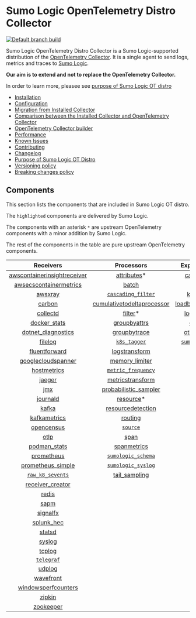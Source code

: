 # Sumo Logic OpenTelemetry Distro Collector

[![Default branch build](https://github.com/SumoLogic/sumologic-otel-collector/actions/workflows/dev_builds.yml/badge.svg)](https://github.com/SumoLogic/sumologic-otel-collector/actions/workflows/dev_builds.yml)

Sumo Logic OpenTelemetry Distro Collector is a Sumo Logic-supported distribution of the [OpenTelemetry Collector][otc_link].
It is a single agent to send logs, metrics and traces to [Sumo Logic][sumologic].

**Our aim is to extend and not to replace the OpenTelemetry Collector.**

In order to learn more, pleasee see [purpose of Sumo Logic OT distro](./docs/UpstreamRelation.md#purpose-of-sumo-logic-ot-distro)

[otc_link]: https://github.com/open-telemetry/opentelemetry-collector
[sumologic]: https://www.sumologic.com

- [Installation](docs/Installation.md)
- [Configuration](docs/Configuration.md)
- [Migration from Installed Collector](docs/Migration.md)
- [Comparison between the Installed Collector and OpenTelemetry Collector](docs/Comparison.md)
- [OpenTelemetry Collector builder](./otelcolbuilder/README.md)
- [Performance](docs/Performance.md)
- [Known Issues](docs/KnownIssues.md)
- [Contributing](./CONTRIBUTING.md)
- [Changelog](./CHANGELOG.md)
- [Purpose of Sumo Logic OT Distro](./docs/UpstreamRelation.md#purpose-of-sumo-logic-ot-distro)
- [Versioning policy](./docs/UpstreamRelation.md#versioning-policy)
- [Breaking changes policy](./docs/UpstreamRelation.md#breaking-changes-policy)

## Components

This section lists the components that are included in Sumo Logic OT distro.

The `highlighted` components are delivered by Sumo Logic.

The components with an asterisk `*` are upstream OpenTelemetry components with a minor addition by Sumo Logic.

The rest of the components in the table are pure upstream OpenTelemetry components.

|                         Receivers                          |                        Processors                        |               Exporters                |                 Extensions                  |
|:----------------------------------------------------------:|:--------------------------------------------------------:|:--------------------------------------:|:-------------------------------------------:|
| [awscontainerinsightreceiver][awscontainerinsightreceiver] |            [attributes][attributesprocessor]*            |        [carbon][carbonexporter]        | [bearertokenauth][bearertokenauthextension] |
|  [awsecscontainermetrics][awsecscontainermetricsreceiver]  |                 [batch][batchprocessor]                  |          [file][fileexporter]          |    [file_storage][filestorageextension]     |
|                 [awsxray][awsxrayreceiver]                 |      [`cascading_filter`][cascadingfilterprocessor]      |         [kafka][kafkaexporter]         |    [health_check][healthcheckextension]     |
|                  [carbon][carbonreceiver]                  | [cumulativetodeltaprocessor][cumulativetodeltaprocessor] | [loadbalancing][loadbalancingexporter] |     [memory_ballast][ballastextension]      |
|                [collectd][collectdreceiver]                |                [filter][filterprocessor]*                |       [logging][loggingexporter]       |          [oidc][oidcauthextension]          |
|            [docker_stats][dockerstatsreceiver]             |          [groupbyattrs][groupbyattrsprocessor]           |          [otlp][otlpexporter]          |           [pprof][pprofextension]           |
|      [dotnet_diagnostics][dotnetdiagnosticsreceiver]       |          [groupbytrace][groupbytraceprocessor]           |      [otlphttp][otlphttpexporter]      |      [`sumologic`][sumologicextension]      |
|                 [filelog][filelogreceiver]                 |               [`k8s_tagger`][k8sprocessor]               |    [`sumologic`][sumologicexporter]    |          [zpages][zpagesextension]          |
|           [fluentforward][fluentforwardreceiver]           |         [logstransform][logstransformprocessor]          |                                        |                                             |
|      [googlecloudspanner][googlecloudspannerreceiver]      |         [memory_limiter][memorylimiterprocessor]         |                                        |                                             |
|             [hostmetrics][hostmetricsreceiver]             |      [`metric_frequency`][metricfrequencyprocessor]      |                                        |                                             |
|                  [jaeger][jaegerreceiver]                  |      [metricstransform][metricstransformprocessor]       |                                        |                                             |
|                     [jmx][jmxreceiver]                     |  [probabilistic_sampler][probabilisticsamplerprocessor]  |                                        |                                             |
|                [journald][journaldreceiver]                |              [resource][resourceprocessor]*              |                                        |                                             |
|                   [kafka][kafkareceiver]                   |     [resourcedetection][resourcedetectionprocessor]      |                                        |                                             |
|            [kafkametrics][kafkametricsreceiver]            |               [routing][routingprocessor]                |                                        |                                             |
|              [opencensus][opencensusreceiver]              |               [`source`][sourceprocessor]                |                                        |                                             |
|                    [otlp][otlpreceiver]                    |                  [span][spanprocessor]                   |                                        |                                             |
|               [podman_stats][podmanreceiver]               |           [spanmetrics][spanmetricsprocessor]            |                                        |                                             |
|              [prometheus][prometheusreceiver]              |      [`sumologic_schema`][sumologicschemaprocessor]      |                                        |                                             |
|       [prometheus_simple][simpleprometheusreceiver]        |      [`sumologic_syslog`][sumologicsyslogprocessor]      |                                        |                                             |
|          [`raw_k8_sevents`][rawk8seventsreceiver]          |          [tail_sampling][tailsamplingprocessor]          |                                        |                                             |
|            [receiver_creator][receivercreator]             |                                                          |                                        |                                             |
|                   [redis][redisreceiver]                   |                                                          |                                        |                                             |
|                    [sapm][sapmreceiver]                    |                                                          |                                        |                                             |
|                [signalfx][signalfxreceiver]                |                                                          |                                        |                                             |
|              [splunk_hec][splunkhecreceiver]               |                                                          |                                        |                                             |
|                  [statsd][statsdreceiver]                  |                                                          |                                        |                                             |
|                  [syslog][syslogreceiver]                  |                                                          |                                        |                                             |
|                  [tcplog][tcplogreceiver]                  |                                                          |                                        |                                             |
|               [`telegraf`][telegrafreceiver]               |                                                          |                                        |                                             |
|                  [udplog][udplogreceiver]                  |                                                          |                                        |                                             |
|               [wavefront][wavefrontreceiver]               |                                                          |                                        |                                             |
|     [windowsperfcounters][windowsperfcountersreceiver]     |                                                          |                                        |                                             |
|                  [zipkin][zipkinreceiver]                  |                                                          |                                        |                                             |
|               [zookeeper][zookeeperreceiver]               |                                                          |                                        |                                             |

[awscontainerinsightreceiver]: https://github.com/open-telemetry/opentelemetry-collector-contrib/tree/v0.52.0/receiver/awscontainerinsightreceiver
[awsecscontainermetricsreceiver]: https://github.com/open-telemetry/opentelemetry-collector-contrib/tree/v0.52.0/receiver/awsecscontainermetricsreceiver
[awsxrayreceiver]: https://github.com/open-telemetry/opentelemetry-collector-contrib/tree/v0.52.0/receiver/awsxrayreceiver
[carbonreceiver]: https://github.com/open-telemetry/opentelemetry-collector-contrib/tree/v0.52.0/receiver/carbonreceiver
[collectdreceiver]: https://github.com/open-telemetry/opentelemetry-collector-contrib/tree/v0.52.0/receiver/collectdreceiver
[dockerstatsreceiver]: https://github.com/open-telemetry/opentelemetry-collector-contrib/tree/v0.52.0/receiver/dockerstatsreceiver
[dotnetdiagnosticsreceiver]: https://github.com/open-telemetry/opentelemetry-collector-contrib/tree/v0.52.0/receiver/dotnetdiagnosticsreceiver
[filelogreceiver]: https://github.com/open-telemetry/opentelemetry-collector-contrib/tree/v0.52.0/receiver/filelogreceiver
[fluentforwardreceiver]: https://github.com/open-telemetry/opentelemetry-collector-contrib/tree/v0.52.0/receiver/fluentforwardreceiver
[googlecloudspannerreceiver]: https://github.com/open-telemetry/opentelemetry-collector-contrib/tree/v0.52.0/receiver/googlecloudspannerreceiver
[hostmetricsreceiver]: https://github.com/open-telemetry/opentelemetry-collector-contrib/tree/v0.52.0/receiver/hostmetricsreceiver
[jaegerreceiver]: https://github.com/open-telemetry/opentelemetry-collector-contrib/tree/v0.52.0/receiver/jaegerreceiver
[jmxreceiver]: https://github.com/open-telemetry/opentelemetry-collector-contrib/tree/v0.52.0/receiver/jmxreceiver
[journaldreceiver]: https://github.com/open-telemetry/opentelemetry-collector-contrib/tree/v0.52.0/receiver/journaldreceiver
[kafkareceiver]: https://github.com/open-telemetry/opentelemetry-collector-contrib/tree/v0.52.0/receiver/kafkareceiver
[kafkametricsreceiver]: https://github.com/open-telemetry/opentelemetry-collector-contrib/tree/v0.52.0/receiver/kafkametricsreceiver
[opencensusreceiver]: https://github.com/open-telemetry/opentelemetry-collector-contrib/tree/v0.52.0/receiver/opencensusreceiver
[otlpreceiver]: https://github.com/open-telemetry/opentelemetry-collector/tree/v0.52.0/receiver/otlpreceiver
[podmanreceiver]: https://github.com/open-telemetry/opentelemetry-collector-contrib/tree/v0.52.0/receiver/podmanreceiver
[prometheusreceiver]: https://github.com/open-telemetry/opentelemetry-collector-contrib/tree/v0.52.0/receiver/prometheusreceiver
[rawk8seventsreceiver]: ./pkg/receiver/rawk8seventsreceiver
[receivercreator]: https://github.com/open-telemetry/opentelemetry-collector-contrib/tree/v0.52.0/receiver/receivercreator
[redisreceiver]: https://github.com/open-telemetry/opentelemetry-collector-contrib/tree/v0.52.0/receiver/redisreceiver
[sapmreceiver]: https://github.com/open-telemetry/opentelemetry-collector-contrib/tree/v0.52.0/receiver/sapmreceiver
[signalfxreceiver]: https://github.com/open-telemetry/opentelemetry-collector-contrib/tree/v0.52.0/receiver/signalfxreceiver
[simpleprometheusreceiver]: https://github.com/open-telemetry/opentelemetry-collector-contrib/tree/v0.52.0/receiver/simpleprometheusreceiver
[splunkhecreceiver]: https://github.com/open-telemetry/opentelemetry-collector-contrib/tree/v0.52.0/receiver/splunkhecreceiver
[syslogreceiver]: https://github.com/open-telemetry/opentelemetry-collector-contrib/tree/v0.52.0/receiver/syslogreceiver
[statsdreceiver]: https://github.com/open-telemetry/opentelemetry-collector-contrib/tree/v0.52.0/receiver/statsdreceiver
[tcplogreceiver]: https://github.com/open-telemetry/opentelemetry-collector-contrib/tree/v0.52.0/receiver/tcplogreceiver
[telegrafreceiver]: ./pkg/receiver/telegrafreceiver
[udplogreceiver]: https://github.com/open-telemetry/opentelemetry-collector-contrib/tree/v0.52.0/receiver/udplogreceiver
[wavefrontreceiver]: https://github.com/open-telemetry/opentelemetry-collector-contrib/tree/v0.52.0/receiver/wavefrontreceiver
[windowsperfcountersreceiver]: https://github.com/open-telemetry/opentelemetry-collector-contrib/tree/v0.52.0/receiver/windowsperfcountersreceiver
[zipkinreceiver]: https://github.com/open-telemetry/opentelemetry-collector-contrib/tree/v0.52.0/receiver/zipkinreceiver
[zookeeperreceiver]: https://github.com/open-telemetry/opentelemetry-collector-contrib/tree/v0.52.0/receiver/zookeeperreceiver

[attributesprocessor]: https://github.com/SumoLogic/opentelemetry-collector-contrib/tree/v0.52.0-filterprocessor/processor/attributesprocessor
[batchprocessor]: https://github.com/open-telemetry/opentelemetry-collector/tree/v0.52.0/processor/batchprocessor
[cascadingfilterprocessor]: ./pkg/processor/cascadingfilterprocessor
[cumulativetodeltaprocessor]:  https://github.com/open-telemetry/opentelemetry-collector-contrib/tree/v0.52.0/processor/cumulativetodeltaprocessor
[filterprocessor]: https://github.com/SumoLogic/opentelemetry-collector-contrib/tree/v0.52.0-filterprocessor/processor/filterprocessor
[groupbyattrsprocessor]: https://github.com/open-telemetry/opentelemetry-collector-contrib/tree/v0.52.0/processor/groupbyattrsprocessor
[groupbytraceprocessor]: https://github.com/open-telemetry/opentelemetry-collector-contrib/tree/v0.52.0/processor/groupbytraceprocessor
[k8sprocessor]: ./pkg/processor/k8sprocessor
[logstransformprocessor]: https://github.com/open-telemetry/opentelemetry-collector-contrib/tree/v0.52.0/processor/logstransformprocessor
[memorylimiterprocessor]: https://github.com/open-telemetry/opentelemetry-collector/tree/v0.52.0/processor/memorylimiterprocessor
[metricfrequencyprocessor]: ./pkg/processor/metricfrequencyprocessor
[metricstransformprocessor]: https://github.com/open-telemetry/opentelemetry-collector-contrib/tree/v0.52.0/processor/metricstransformprocessor
[probabilisticsamplerprocessor]: https://github.com/open-telemetry/opentelemetry-collector-contrib/tree/v0.52.0/processor/probabilisticsamplerprocessor
[resourcedetectionprocessor]: https://github.com/open-telemetry/opentelemetry-collector-contrib/tree/v0.52.0/processor/resourcedetectionprocessor
[resourceprocessor]: https://github.com/SumoLogic/opentelemetry-collector-contrib/tree/v0.52.0-filterprocessor/processor/resourceprocessor
[routingprocessor]: https://github.com/open-telemetry/opentelemetry-collector-contrib/tree/v0.52.0/processor/routingprocessor
[sourceprocessor]: ./pkg/processor/sourceprocessor
[spanmetricsprocessor]: https://github.com/open-telemetry/opentelemetry-collector-contrib/tree/v0.52.0/processor/spanmetricsprocessor
[spanprocessor]: https://github.com/open-telemetry/opentelemetry-collector-contrib/tree/v0.52.0/processor/spanprocessor
[sumologicschemaprocessor]: ./pkg/processor/sumologicschemaprocessor
[sumologicsyslogprocessor]: ./pkg/processor/sumologicsyslogprocessor
[tailsamplingprocessor]: https://github.com/open-telemetry/opentelemetry-collector-contrib/tree/v0.52.0/processor/tailsamplingprocessor

[carbonexporter]: https://github.com/open-telemetry/opentelemetry-collector-contrib/tree/v0.52.0/exporter/carbonexporter
[fileexporter]: https://github.com/open-telemetry/opentelemetry-collector-contrib/tree/v0.52.0/exporter/fileexporter
[kafkaexporter]: https://github.com/open-telemetry/opentelemetry-collector-contrib/tree/v0.52.0/exporter/kafkaexporter
[loadbalancingexporter]: https://github.com/open-telemetry/opentelemetry-collector-contrib/tree/v0.52.0/exporter/loadbalancingexporter
[loggingexporter]: https://github.com/open-telemetry/opentelemetry-collector/tree/v0.52.0/exporter/loggingexporter
[otlpexporter]: https://github.com/open-telemetry/opentelemetry-collector/tree/v0.52.0/exporter/otlpexporter
[otlphttpexporter]: https://github.com/open-telemetry/opentelemetry-collector/tree/v0.52.0/exporter/otlphttpexporter
[sumologicexporter]: ./pkg/exporter/sumologicexporter

[ballastextension]: https://github.com/open-telemetry/opentelemetry-collector/tree/v0.52.0/extension/ballastextension
[bearertokenauthextension]: https://github.com/open-telemetry/opentelemetry-collector-contrib/tree/v0.52.0/extension/bearertokenauthextension
[filestorageextension]: https://github.com/open-telemetry/opentelemetry-collector-contrib/tree/v0.52.0/extension/storage/filestorage
[healthcheckextension]: https://github.com/open-telemetry/opentelemetry-collector-contrib/tree/v0.52.0/extension/healthcheckextension
[oidcauthextension]: https://github.com/open-telemetry/opentelemetry-collector-contrib/tree/v0.52.0/extension/oidcauthextension
[pprofextension]: https://github.com/open-telemetry/opentelemetry-collector-contrib/tree/v0.52.0/extension/pprofextension
[sumologicextension]: ./pkg/extension/sumologicextension
[zpagesextension]: https://github.com/open-telemetry/opentelemetry-collector/tree/v0.52.0/extension/zpagesextension
